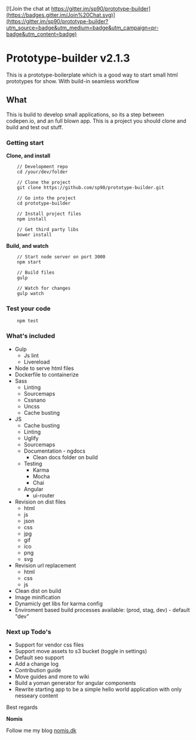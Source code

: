 [![Join the chat at https://gitter.im/sp90/prototype-builder](https://badges.gitter.im/Join%20Chat.svg)](https://gitter.im/sp90/prototype-builder?utm_source=badge&utm_medium=badge&utm_campaign=pr-badge&utm_content=badge)

# Prototype-builder v2.1.3

This is a prototype-boilerplate which is a good way to start small html prototypes for show. With build-in seamless workflow

## What

This is build to develop small applications, so its a step between codepen.io, and an full blown app. This is a project you should clone and build and test out stuff. 

### Getting start

**Clone, and install**

```
	// Development repo
	cd /your/dev/folder

	// Clone the project
	git clone https://github.com/sp90/prototype-builder.git
	
	// Go into the project
	cd prototype-builder
	
	// Install project files
	npm install

	// Get third party libs
	bower install
```

**Build, and watch**

```
	// Start node server on port 3000
	npm start
	
	// Build files
	gulp

	// Watch for changes
	gulp watch
```

### Test your code

```
	npm test
```


### What's included

* Gulp
	* Js lint
	* Livereload
* Node to serve html files
* Dockerfile to containerize
* Sass
	* Linting
	* Sourcemaps
	* Cssnano
	* Uncss
	* Cache busting
* JS
	* Cache busting
	* Linting
	* Uglify
	* Sourcemaps
	* Documentation - ngdocs
		* Clean docs folder on build
	* Testing
		* Karma
		* Mocha
		* Chai
	* Angular
		* ui-router
* Revision on dist files
	* html
	* js
	* json
	* css
	* jpg
	* gif
	* ico
	* png
	* svg
* Revision url replacement
	* html
	* css
	* js
* Clean dist on build
* Image minification
* Dynamicly get libs for karma config
* Enviroment based build processes available: (prod, stag, dev) - default "dev"

### Next up Todo's

* Support for vendor css files
* Support move assets to s3 bucket (toggle in settings)
* Default seo support
* Add a change log
* Contribution guide
* Move guides and more to wiki
* Build a yoman generator for angular components
* Rewrite starting app to be a simple hello world application with only nesseary content

Best regards

**Nomis**


Follow me my blog <a href="http://nomis.dk">nomis.dk</a>
